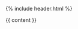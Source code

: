 ---
---

<!DOCTYPE html>
<html lang="en">
<head>
    <meta charset="UTF-8">
    <meta name="viewport" content="width=device-width, initial-scale=1.0">
    <title>{{ page.title | default: site.title }}</title>
</head>

<body>

{% include header.html %}

{{ content }}

<!-- You can also include a footer here if you want, similar to the header. -->

</body>
</html>

